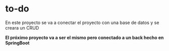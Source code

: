 # to-do
En este proyecto se va a conectar el proyecto con una base de datos y se creara un CRUD

**El próximo proyecto va a ser el mismo pero conectado a un back hecho en SpringBoot**
